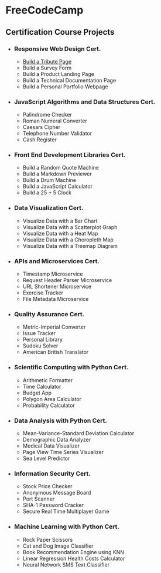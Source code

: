 # FreeCodeCamp
## Certification Course Projects

* ### Responsive Web Design Cert.
  * [Build a Tribute Page](https://mikekamilos.github.io/free-code-camp/fcc1-resdes/tribute-page/index.html)
  * Build a Survey Form
  * Build a Product Landing Page
  * Build a Technical Documentation Page
  * Build a Personal Portfolio Webpage
* ### JavaScript Algorithms and Data Structures Cert.
  * Palindrome Checker
  * Roman Numeral Converter
  * Caesars Cipher
  * Telephone Number Validator
  * Cash Register
* ### Front End Development Libraries Cert.
  * Build a Random Quote Machine
  * Build a Markdown Previewer
  * Build a Drum Machine
  * Build a JavaScript Calculator
  * Build a 25 + 5 Clock
* ### Data Visualization Cert.
  * Visualize Data with a Bar Chart
  * Visualize Data with a Scatterplot Graph
  * Visualize Data with a Heat Map
  * Visualize Data with a Choropleth Map
  * Visualize Data with a Treemap Diagram
* ### APIs and Microservices Cert.
  * Timestamp Microservice
  * Request Header Parser Microservice
  * URL Shortener Microservice
  * Exercise Tracker
  * File Metadata Microservice
* ### Quality Assurance Cert.
  * Metric-Imperial Converter
  * Issue Tracker
  * Personal Library
  * Sudoku Solver
  * American British Translator
* ### Scientific Computing with Python Cert.
  * Arithmetic Formatter
  * Time Calculator
  * Budget App
  * Polygon Area Calculator
  * Probability Calculator
* ### Data Analysis with Python Cert.
  * Mean-Variance-Standard Deviation Calculator
  * Demographic Data Analyzer
  * Medical Data Visualizer
  * Page View Time Series Visualizer
  * Sea Level Predictor
* ### Information Security Cert.
  * Stock Price Checker
  * Anonymous Message Board
  * Port Scanner
  * SHA-1 Password Cracker
  * Secure Real Time Multiplayer Game
* ### Machine Learning with Python Cert.
  * Rock Paper Scissors
  * Cat and Dog Image Classifier
  * Book Recommendation Engine using KNN
  * Linear Regression Health Costs Calculator
  * Neural Network SMS Text Classifier
